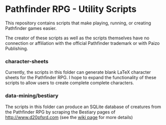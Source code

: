 # Pathfinder RPG - Utility Scripts
This repository contains scripts that make playing, running, or creating Pathfinder games easier.

The creator of these scripts as well as the scripts themselves have no connection or affiliation with the official Pathfinder trademark or with Paizo Publishing.

### character-sheets
Currently, the scripts in this folder can generate blank LaTeX character sheets for the Pathfinder RPG. I hope to expand the functionality of these scripts to allow users to create complete complete characters.

### data-mining/bestiary
The scripts in this folder can produce an SQLite database of creatures from the Pathfinder RPG by scraping the Bestiary pages of http://www.d20pfsrd.com (see the [wiki page](https://github.com/lot9s/pathfinder-rpg-utils/wiki/Data-Mining-%7C-Bestiary) for more details)
